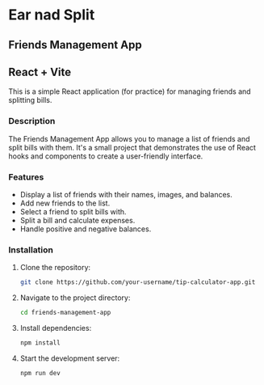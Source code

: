# Ear nad Split
## Friends Management App
## React + Vite

This is a simple React application (for practice) for managing friends and splitting bills.

### Description

The Friends Management App allows you to manage a list of friends and split bills with them. It's a small project that demonstrates the use of React hooks and components to create a user-friendly interface.

### Features

- Display a list of friends with their names, images, and balances.
- Add new friends to the list.
- Select a friend to split bills with.
- Split a bill and calculate expenses.
- Handle positive and negative balances.

### Installation

1. Clone the repository:
   ```bash
   git clone https://github.com/your-username/tip-calculator-app.git
   ```
2. Navigate to the project directory:
   ```bash
   cd friends-management-app
   ```
3. Install dependencies:
   ```bash
   npm install
   ```
4. Start the development server:
   ```bash
   npm run dev
   ```






